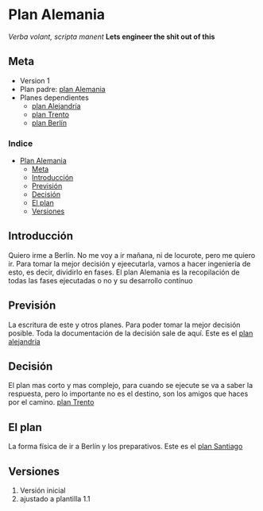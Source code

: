 # Plan Alemania
_Verba volant, scripta manent_
**Lets engineer the shit out of this**

## Meta
- Version 1
- Plan padre: [plan Alemania](Alemania.md)
- Planes dependientes
  - [plan Alejandría](Alejandría.md)
  - [plan Trento](planes/Trento.md)
  - [plan Berlín](planes/Berlin.md)

### Indice
- [Plan Alemania](#plan-alemania)
  - [Meta](#meta)
  - [Introducción](#introducción)
  - [Previsión](#previsión)
  - [Decisión](#decisión)
  - [El plan](#el-plan)
  - [Versiones](#versiones)

## Introducción
Quiero irme a Berlín.
No me voy a ir mañana, ni de locurote, pero me quiero ir.
Para tomar la mejor decisión y ejeecutarla, vamos a hacer ingeniería de esto, es decir, dividirlo en fases. El plan Alemania es la recopilación de todas las fases ejecutadas o no y su desarrollo contínuo

## Previsión
La escritura de este y otros planes. Para poder tomar la mejor decisión posible. Toda la documentación de la decisión sale de aquí. Este es el [plan alejandría](Alejandría.md)

## Decisión
El plan mas corto y mas complejo, para cuando se ejecute se va a saber la respuesta, pero lo importante no es el destino, son los amigos que haces por el camino. [plan Trento](Trento.md)

## El plan
La forma física de ir a Berlín y los preparativos. Este es el [plan Santiago](Santiago.md)

## Versiones
1. Versión inicial
2. ajustado a plantilla 1.1